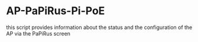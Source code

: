 # AP-PaPiRus-Pi-PoE
this script provides information about the status and the configuration of the AP via the PaPiRus screen
